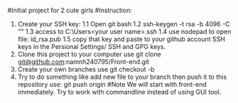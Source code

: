 #Initial project for 2 cute girls
#Instruction:

1. Create your SSH key: 
  1.1 Open git bash
  1.2 ssh-keygen -t rsa -b 4096 -C "<your email>"
  1.3 access to C:\Users\<your user name>\.ssh
  1.4 use nodepad to open file: id_rsa.pub
  1.5 copy that key and paste to your github account SSH keys in the Persional Settings/ SSH and GPG keys.
2. Clone this project to your computer use
  git clone git@github.com:namnh240795/Front-end.git
3. Create your own branches use
  git checkout -b <your branch name>
4. Try to do something like add new file to your branch then push it to this repository use:
  git push origin <your branch name>
#Note
  We will start with front-end immediately. Try to work with commandline instead of using GUI tool.


